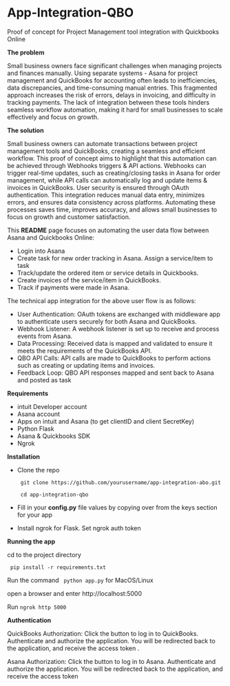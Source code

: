 # App-Integration-QBO
Proof of concept for Project Management tool integration with Quickbooks Online

**The problem**

Small business owners face significant challenges when managing projects and finances manually. Using separate systems - Asana for project management  and QuickBooks for accounting often leads to inefficiencies, data discrepancies, and time-consuming manual entries. This fragmented approach increases the risk of errors, delays in invoicing, and difficulty in tracking payments. The lack of integration between these tools hinders seamless workflow automation, making it hard for small businesses to scale effectively and focus on growth.

**The solution**

Small business owners can automate transactions between project management tools and QuickBooks, creating a seamless and efficient workflow. This proof of concept aims to highlight that this automation can be achieved through Webhooks triggers & API actions. Webhooks can trigger real-time updates, such as creating/closing tasks in Asana for order management, while API calls can automatically log and update items & invoices in QuickBooks. User security is ensured through OAuth authentication.
This integration reduces manual data entry, minimizes errors, and ensures data consistency across platforms. Automating these processes saves time, improves accuracy, and allows small businesses to focus on growth and customer satisfaction.

This **README** page focuses on automating the user data flow between Asana and Quickbooks Online:
* Login into Asana
* Create task for new order tracking in Asana. Assign a service/item to task
* Track/update the ordered item or service details in Quickbooks. 
* Create invoices of the service/item in QuickBooks. 
* Track if payments were made in Asana.

The technical app integration for the above user flow is as follows:
* User Authentication: OAuth tokens are exchanged with middleware app to authenticate users securely for both Asana and QuickBooks.
* Webhook Listener: A webhook listener is set up to receive and process events from Asana.
* Data Processing: Received data is mapped and validated to ensure it meets the requirements of the QuickBooks API.
* QBO API Calls: API calls are made to QuickBooks to perform actions such as creating or updating items and invoices.
* Feedback Loop: QBO API responses mapped and sent back to Asana and posted as task

**Requirements**

* intuit Developer account
* Asana account
* Apps on intuit and Asana (to get clientID and client SecretKey)
* Python Flask
* Asana & Quickbooks SDK
* Ngrok

**Installation**

* Clone the repo
  
   ` git clone https://github.com/yourusername/app-integration-abo.git`
  
   ` cd app-integration-qbo`
* Fill in your **config.py** file values by copying over from the keys section for your app
* Install ngrok for Flask. Set ngrok auth token
  
**Running the app**

cd to the project directory

` pip install -r requirements.txt`

Run the command ` python app.py` for MacOS/Linux

open a browser and enter http://localhost:5000

Run `ngrok http 5000`

**Authentication**

QuickBooks Authorization:
  Click the button to log in to QuickBooks.
  Authenticate and authorize the application.
  You will be redirected back to the application, and receive the access token .

Asana Authorization:
  Click the button to log in to Asana.
  Authenticate and authorize the application.
  You will be redirected back to the application, and receive the access token 
